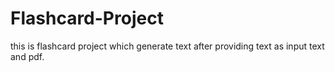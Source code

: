 # Flashcard-Project
this is flashcard project which generate text after providing text as input text and pdf.
